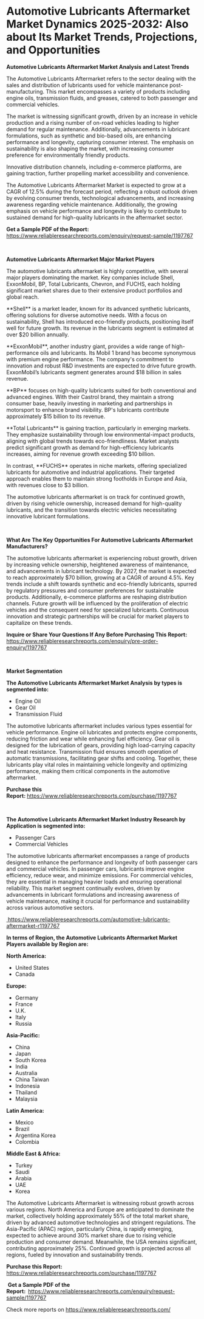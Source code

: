 <p><h1>Automotive Lubricants Aftermarket Market Dynamics 2025-2032: Also about Its Market Trends, Projections, and Opportunities</h1></p><p><strong>Automotive Lubricants Aftermarket Market Analysis and Latest Trends</strong></p>
<p><p>The Automotive Lubricants Aftermarket refers to the sector dealing with the sales and distribution of lubricants used for vehicle maintenance post-manufacturing. This market encompasses a variety of products including engine oils, transmission fluids, and greases, catered to both passenger and commercial vehicles. </p><p>The market is witnessing significant growth, driven by an increase in vehicle production and a rising number of on-road vehicles leading to higher demand for regular maintenance. Additionally, advancements in lubricant formulations, such as synthetic and bio-based oils, are enhancing performance and longevity, capturing consumer interest. The emphasis on sustainability is also shaping the market, with increasing consumer preference for environmentally friendly products.</p><p>Innovative distribution channels, including e-commerce platforms, are gaining traction, further propelling market accessibility and convenience. </p><p>The Automotive Lubricants Aftermarket Market is expected to grow at a CAGR of 12.5% during the forecast period, reflecting a robust outlook driven by evolving consumer trends, technological advancements, and increasing awareness regarding vehicle maintenance. Additionally, the growing emphasis on vehicle performance and longevity is likely to contribute to sustained demand for high-quality lubricants in the aftermarket sector.</p></p>
<p><strong>Get a Sample PDF of the Report:&nbsp;</strong> <a href="https://www.reliableresearchreports.com/enquiry/request-sample/1197767?utm_campaign=3253&utm_medium=2&utm_source=Github&utm_content=ia&utm_term=03042025&utm_id=automotive-lubricants-aftermarket">https://www.reliableresearchreports.com/enquiry/request-sample/1197767</a></p>
<p>&nbsp;</p>
<p><strong>Automotive Lubricants Aftermarket Major Market Players</strong></p>
<p><p>The automotive lubricants aftermarket is highly competitive, with several major players dominating the market. Key companies include Shell, ExxonMobil, BP, Total Lubricants, Chevron, and FUCHS, each holding significant market shares due to their extensive product portfolios and global reach.</p><p>**Shell** is a market leader, known for its advanced synthetic lubricants, offering solutions for diverse automotive needs. With a focus on sustainability, Shell has introduced eco-friendly products, positioning itself well for future growth. Its revenue in the lubricants segment is estimated at over $20 billion annually.</p><p>**ExxonMobil**, another industry giant, provides a wide range of high-performance oils and lubricants. Its Mobil 1 brand has become synonymous with premium engine performance. The company's commitment to innovation and robust R&D investments are expected to drive future growth. ExxonMobil’s lubricants segment generates around $18 billion in sales revenue.</p><p>**BP** focuses on high-quality lubricants suited for both conventional and advanced engines. With their Castrol brand, they maintain a strong consumer base, heavily investing in marketing and partnerships in motorsport to enhance brand visibility. BP's lubricants contribute approximately $15 billion to its revenue.</p><p>**Total Lubricants** is gaining traction, particularly in emerging markets. They emphasize sustainability through low environmental-impact products, aligning with global trends towards eco-friendliness. Market analysts predict significant growth as demand for high-efficiency lubricants increases, aiming for revenue growth exceeding $10 billion.</p><p>In contrast, **FUCHS** operates in niche markets, offering specialized lubricants for automotive and industrial applications. Their targeted approach enables them to maintain strong footholds in Europe and Asia, with revenues close to $3 billion.</p><p>The automotive lubricants aftermarket is on track for continued growth, driven by rising vehicle ownership, increased demand for high-quality lubricants, and the transition towards electric vehicles necessitating innovative lubricant formulations.</p></p>
<p>&nbsp;</p>
<p><strong>What Are The Key Opportunities For Automotive Lubricants Aftermarket Manufacturers?</strong></p>
<p><p>The automotive lubricants aftermarket is experiencing robust growth, driven by increasing vehicle ownership, heightened awareness of maintenance, and advancements in lubricant technology. By 2027, the market is expected to reach approximately $70 billion, growing at a CAGR of around 4.5%. Key trends include a shift towards synthetic and eco-friendly lubricants, spurred by regulatory pressures and consumer preferences for sustainable products. Additionally, e-commerce platforms are reshaping distribution channels. Future growth will be influenced by the proliferation of electric vehicles and the consequent need for specialized lubricants. Continuous innovation and strategic partnerships will be crucial for market players to capitalize on these trends.</p></p>
<p><strong>Inquire or Share Your Questions If Any Before Purchasing This Report:</strong> <a href="https://www.reliableresearchreports.com/enquiry/pre-order-enquiry/1197767?utm_campaign=3253&utm_medium=2&utm_source=Github&utm_content=ia&utm_term=03042025&utm_id=automotive-lubricants-aftermarket">https://www.reliableresearchreports.com/enquiry/pre-order-enquiry/1197767</a></p>
<p>&nbsp;</p>
<p><strong>Market Segmentation</strong></p>
<p><strong>The Automotive Lubricants Aftermarket Market Analysis by types is segmented into:</strong></p>
<p><ul><li>Engine Oil</li><li>Gear Oil</li><li>Transmission Fluid</li></ul></p>
<p><p>The automotive lubricants aftermarket includes various types essential for vehicle performance. Engine oil lubricates and protects engine components, reducing friction and wear while enhancing fuel efficiency. Gear oil is designed for the lubrication of gears, providing high load-carrying capacity and heat resistance. Transmission fluid ensures smooth operation of automatic transmissions, facilitating gear shifts and cooling. Together, these lubricants play vital roles in maintaining vehicle longevity and optimizing performance, making them critical components in the automotive aftermarket.</p></p>
<p><strong>Purchase this Report:&nbsp;</strong><a href="https://www.reliableresearchreports.com/purchase/1197767?utm_campaign=3253&utm_medium=2&utm_source=Github&utm_content=ia&utm_term=03042025&utm_id=automotive-lubricants-aftermarket">https://www.reliableresearchreports.com/purchase/1197767</a></p>
<p>&nbsp;</p>
<p><strong>The Automotive Lubricants Aftermarket Market Industry Research by Application is segmented into:</strong></p>
<p><ul><li>Passenger Cars</li><li>Commercial Vehicles</li></ul></p>
<p><p>The automotive lubricants aftermarket encompasses a range of products designed to enhance the performance and longevity of both passenger cars and commercial vehicles. In passenger cars, lubricants improve engine efficiency, reduce wear, and minimize emissions. For commercial vehicles, they are essential in managing heavier loads and ensuring operational reliability. This market segment continually evolves, driven by advancements in lubricant formulations and increasing awareness of vehicle maintenance, making it crucial for performance and sustainability across various automotive sectors.</p></p>
<p><a href="https://www.reliableresearchreports.com/automotive-lubricants-aftermarket-r1197767?utm_campaign=3253&utm_medium=2&utm_source=Github&utm_content=ia&utm_term=03042025&utm_id=automotive-lubricants-aftermarket">&nbsp;https://www.reliableresearchreports.com/automotive-lubricants-aftermarket-r1197767</a></p>
<p><strong>In terms of Region, the Automotive Lubricants Aftermarket Market Players available by Region are:</strong></p>
<p>
    <p> <strong> North America: </strong>
        <ul>
            <li>United States</li>
            <li>Canada</li>
        </ul>
        </p> 
    <p> <strong> Europe: </strong>
        <ul>
            <li>Germany</li>
            <li>France</li>
            <li>U.K.</li>
            <li>Italy</li>
            <li>Russia</li>
        </ul>
        </p> 
    <p> <strong> Asia-Pacific: </strong>
        <ul>
            <li>China</li>
            <li>Japan</li>
            <li>South Korea</li>
            <li>India</li>
            <li>Australia</li>
            <li>China Taiwan</li>
            <li>Indonesia</li>
            <li>Thailand</li>
            <li>Malaysia</li>
        </ul>
        </p> 
    <p> <strong> Latin America: </strong>
        <ul>
            <li>Mexico</li>
            <li>Brazil</li>
            <li>Argentina Korea</li>
            <li>Colombia</li>
        </ul>
        </p> 
    <p> <strong> Middle East & Africa: </strong>
        <ul>
            <li>Turkey</li>
            <li>Saudi</li>
            <li>Arabia</li>
            <li>UAE</li>
            <li>Korea</li>
        </ul>
    </p>
    </p>
<p><p>The Automotive Lubricants Aftermarket is witnessing robust growth across various regions. North America and Europe are anticipated to dominate the market, collectively holding approximately 55% of the total market share, driven by advanced automotive technologies and stringent regulations. The Asia-Pacific (APAC) region, particularly China, is rapidly emerging, expected to achieve around 30% market share due to rising vehicle production and consumer demand. Meanwhile, the USA remains significant, contributing approximately 25%. Continued growth is projected across all regions, fueled by innovation and sustainability trends.</p></p>
<p><strong>Purchase this Report: </strong><a href="https://www.reliableresearchreports.com/purchase/1197767?utm_campaign=3253&utm_medium=2&utm_source=Github&utm_content=ia&utm_term=03042025&utm_id=automotive-lubricants-aftermarket">https://www.reliableresearchreports.com/purchase/1197767</a></p>
<p>&nbsp;<strong>Get a Sample PDF of the Report:&nbsp;&nbsp;</strong><a href="https://www.reliableresearchreports.com/enquiry/request-sample/1197767?utm_campaign=3253&utm_medium=2&utm_source=Github&utm_content=ia&utm_term=03042025&utm_id=automotive-lubricants-aftermarket">https://www.reliableresearchreports.com/enquiry/request-sample/1197767</a></p>
<p><strong></strong></p>
<p>Check more reports on <a href="https://www.reliableresearchreports.com/?utm_campaign=3253&utm_medium=2&utm_source=Github&utm_content=ia&utm_term=03042025&utm_id=automotive-lubricants-aftermarket">https://www.reliableresearchreports.com/</a></p>